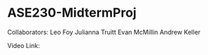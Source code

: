 # ASE230-MidtermProj
Collaborators:
Leo Foy
Julianna Truitt
Evan McMillin
Andrew Keller


Video Link: 
